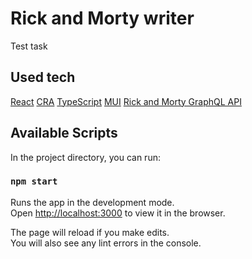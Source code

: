 # Rick and Morty writer

Test task

## Used tech

[React](https://react.dev/)
[CRA](https://create-react-app.dev/)
[TypeScript](https://www.typescriptlang.org/)
[MUI](https://mui.com/)
[Rick and Morty GraphQL API](https://rickandmortyapi.com/graphql)

## Available Scripts

In the project directory, you can run:

### `npm start`

Runs the app in the development mode.\
Open [http://localhost:3000](http://localhost:3000) to view it in the browser.

The page will reload if you make edits.\
You will also see any lint errors in the console.
